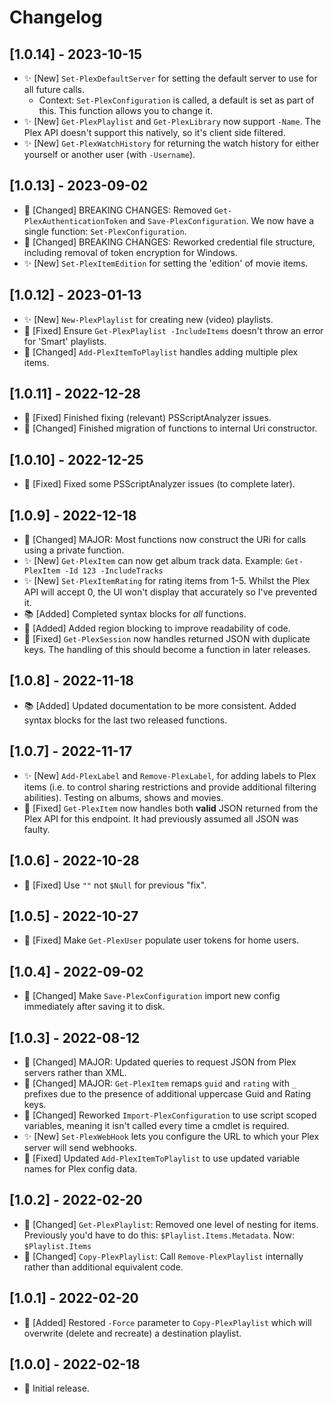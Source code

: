 # Changelog

## [1.0.14] - 2023-10-15

* ✨ [New] `Set-PlexDefaultServer` for setting the default server to use for all future calls.
    * Context: `Set-PlexConfiguration` is called, a default is set as part of this. This function allows you to change it.
* ✨ [New] `Get-PlexPlaylist` and `Get-PlexLibrary` now support `-Name`. The Plex API doesn't support this natively, so it's client side filtered.
* ✨ [New] `Get-PlexWatchHistory` for returning the watch history for either yourself or another user (with `-Username`).

## [1.0.13] - 2023-09-02

* 🔨 [Changed] BREAKING CHANGES: Removed `Get-PlexAuthenticationToken` and `Save-PlexConfiguration`. We now have a single function: `Set-PlexConfiguration`.
* 🔨 [Changed] BREAKING CHANGES: Reworked credential file structure, including removal of token encryption for Windows.
* ✨ [New] `Set-PlexItemEdition` for setting the 'edition' of movie items.

## [1.0.12] - 2023-01-13

* ✨ [New] `New-PlexPlaylist` for creating new (video) playlists.
* 🐛 [Fixed] Ensure `Get-PlexPlaylist -IncludeItems` doesn't throw an error for 'Smart' playlists.
* 🔨 [Changed] `Add-PlexItemToPlaylist` handles adding multiple plex items.

## [1.0.11] - 2022-12-28

* 🐛 [Fixed] Finished fixing (relevant) PSScriptAnalyzer issues.
* 🔨 [Changed] Finished migration of functions to internal Uri constructor.

## [1.0.10] - 2022-12-25

* 🐛 [Fixed] Fixed some PSScriptAnalyzer issues (to complete later).

## [1.0.9] - 2022-12-18

* 🔨 [Changed] MAJOR: Most functions now construct the URi for calls using a private function.
* ✨ [New] `Get-PlexItem` can now get album track data. Example: `Get-PlexItem -Id 123 -IncludeTracks`
* ✨ [New] `Set-PlexItemRating` for rating items from 1-5. Whilst the Plex API will accept 0, the UI won't display that accurately so I've prevented it.
* 📚 [Added] Completed syntax blocks for _all_ functions.
* 🎨 [Added] Added region blocking to improve readability of code.
* 🐛 [Fixed] `Get-PlexSession` now handles returned JSON with duplicate keys. The handling of this should become a function in later releases.

## [1.0.8] - 2022-11-18

* 📚 [Added] Updated documentation to be more consistent. Added syntax blocks for the last two released functions.

## [1.0.7] - 2022-11-17

* ✨ [New] `Add-PlexLabel` and `Remove-PlexLabel`, for adding labels to Plex items (i.e. to control sharing restrictions and provide additional filtering abilities). Testing on albums, shows and movies.
* 🐛 [Fixed] `Get-PlexItem` now handles both **valid** JSON returned from the Plex API for this endpoint. It had previously assumed all JSON was faulty.

## [1.0.6] - 2022-10-28

* 🐛 [Fixed] Use `""` not `$Null` for previous "fix".

## [1.0.5] - 2022-10-27

* 🐛 [Fixed] Make `Get-PlexUser` populate user tokens for home users.

## [1.0.4] - 2022-09-02

* 🔨 [Changed] Make `Save-PlexConfiguration` import new config immediately after saving it to disk.

## [1.0.3] - 2022-08-12

* 🔨 [Changed] MAJOR: Updated queries to request JSON from Plex servers rather than XML.
* 🔨 [Changed] MAJOR: `Get-PlexItem` remaps `guid` and `rating` with `_` prefixes due to the presence of additional uppercase Guid and Rating keys.
* 🔨 [Changed] Reworked `Import-PlexConfiguration` to use script scoped variables, meaning it isn't called every time a cmdlet is required.
* ✨ [New] `Set-PlexWebHook` lets you configure the URL to which your Plex server will send webhooks.
* 🐛 [Fixed] Updated `Add-PlexItemToPlaylist` to use updated variable names for Plex config data.

## [1.0.2] - 2022-02-20

* 🔨 [Changed] `Get-PlexPlaylist`: Removed one level of nesting for items. Previously you'd have to do this: `$Playlist.Items.Metadata`. Now: `$Playlist.Items`
* 🔨 [Changed] `Copy-PlexPlaylist`: Call `Remove-PlexPlaylist` internally rather than additional equivalent code.

## [1.0.1] - 2022-02-20

* 🔨 [Added] Restored `-Force` parameter to `Copy-PlexPlaylist` which will overwrite (delete and recreate) a destination playlist.

## [1.0.0] - 2022-02-18

* 🎉 Initial release.